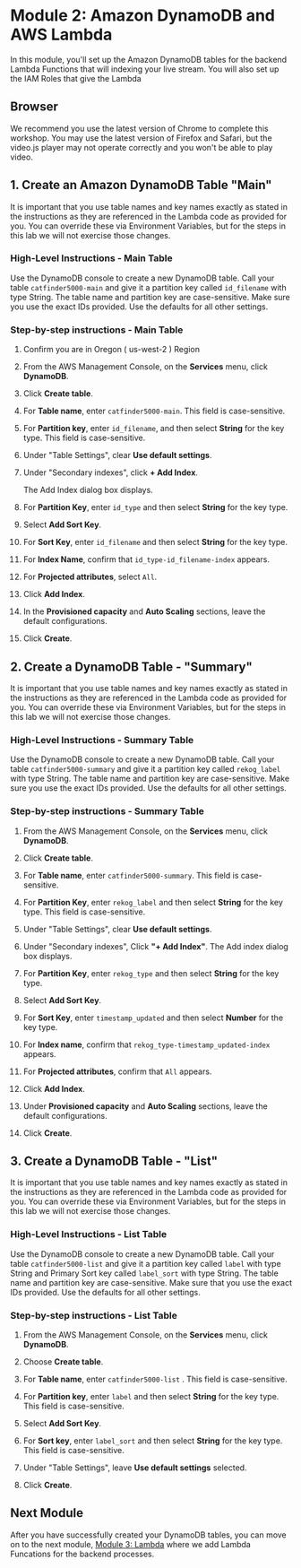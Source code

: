# Module 2: Amazon DynamoDB and AWS Lambda

In this module, you'll set up the Amazon DynamoDB tables for the backend Lambda Functions that will indexing your live stream. You will also set up the IAM Roles that give the Lambda

## Browser

We recommend you use the latest version of Chrome to complete this workshop. You may use the latest version of Firefox and Safari, but the video.js player may not operate correctly and you won't be able to play video.

## 1. Create an Amazon DynamoDB Table "Main"

It is important that you use table names and key names exactly as stated in the instructions as they are referenced in the Lambda code as provided for you. You can override these via Environment Variables, but for the steps in this lab we will not exercise those changes.

### High-Level Instructions - Main Table

Use the DynamoDB console to create a new DynamoDB table. Call your table `catfinder5000-main` and give it a partition key called `id_filename` with type String. The table name and partition key are case-sensitive. Make sure you use the exact IDs provided. Use the defaults for all other settings.

### Step-by-step instructions - Main Table

1. Confirm you are in Oregon ( us-west-2 ) Region

1. From the AWS Management Console, on the **Services** menu, click **DynamoDB**.

1. Click **Create table**.

1. For **Table name**, enter `catfinder5000-main`. This field is case-sensitive.

1. For **Partition key**, enter `id_filename`, and then select **String** for the key type. This field is case-sensitive.
1. Under "Table Settings", clear **Use default settings**.

1. Under "Secondary indexes", click **+ Add Index**.

    The Add Index dialog box displays.

1. For **Partition Key**, enter `id_type` and then select **String** for the key type. 

1. Select **Add Sort Key**.

1. For **Sort Key**, enter `id_filename` and then select **String** for the key type. 

1. For **Index Name**, confirm that `id_type-id_filename-index` appears.

1. For **Projected attributes**, select `All`.

1. Click **Add Index**.

1. In the **Provisioned capacity** and **Auto Scaling** sections, leave the default configurations. 

1. Click **Create**.

## 2. Create a DynamoDB Table - "Summary"

It is important that you use table names and key names exactly as stated in the instructions as they are referenced in the Lambda code as provided for you. You can override these via Environment Variables, but for the steps in this lab we will not exercise those changes.

### High-Level Instructions - Summary Table

Use the DynamoDB console to create a new DynamoDB table. Call your table `catfinder5000-summary` and give it a partition key called `rekog_label` with type String. The table name and partition key are case-sensitive. Make sure you use the exact IDs provided. Use the defaults for all other settings.

### Step-by-step instructions - Summary Table

1. From the AWS Management Console, on the **Services** menu, click **DynamoDB**.

1. Click **Create table**.

1. For **Table name**, enter `catfinder5000-summary`. This field is case-sensitive.

1. For **Partition Key**, enter `rekog_label` and then select **String** for the key type. This field is case-sensitive.

1. Under "Table Settings", clear  **Use default settings**.

1. Under "Secondary indexes", Click  **"+ Add Index"**. The Add index dialog box displays.

1. For **Partition Key**, enter `rekog_type` and then select **String** for the key type. 

1. Select **Add Sort Key**.

1. For **Sort Key**, enter `timestamp_updated` and then select **Number** for the key type. 

1. For **Index name**, confirm that `rekog_type-timestamp_updated-index` appears.

1. For **Projected attributes**, confirm that `All` appears.

1. Click **Add Index**.

1. Under **Provisioned capacity** and **Auto Scaling** sections, leave the default configurations. 

1. Click **Create**.

## 3. Create a DynamoDB Table - "List"

It is important that you use table names and key names exactly as stated in the instructions as they are referenced in the Lambda code as provided for you. You can override these via Environment Variables, but for the steps in this lab we will not exercise those changes.

### High-Level Instructions - List Table

Use the DynamoDB console to create a new DynamoDB table. Call your table `catfinder5000-list` and give it a partition key called `label` with type String and Primary Sort key called `label_sort` with type String. The table name and partition key are case-sensitive. Make sure that you use the exact IDs provided. Use the defaults for all other settings.

### Step-by-step instructions - List Table

1. From the AWS Management Console, on the **Services** menu, click **DynamoDB**.

1. Choose **Create table**.

1. For **Table name**, enter `catfinder5000-list` . This field is case-sensitive.

1. For **Partition key**, enter `label` and then select **String** for the key type. This field is case-sensitive.

1. Select **Add Sort Key**.

1. For **Sort key**, enter `label_sort` and then select **String** for the key type. This field is case-sensitive.

1. Under "Table Settings", leave **Use default settings** selected.

1. Click **Create**.

## Next Module

After you have successfully created your DynamoDB tables, you can move on to the next module, [Module 3: Lambda](../3_Lambda/README.md) where we add Lambda Funcations for the backend processes.
